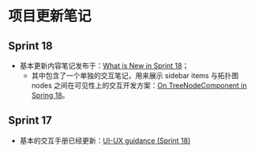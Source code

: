 # 项目更新笔记

## Sprint 18

- 基本更新内容笔记发布于：[What is New in Sprint 18](Sprint%20Notes/Sprint%2018/What%20is%20New%20in%20Sprint%2018%7CWhat%20is%20New%20in%20Sprint%2018.md)；
	- 其中包含了一个单独的交互笔记，用来展示 sidebar items 与拓扑图 nodes 之间在可见性上的交互开发方案：[On TreeNodeComponent in Spring 18](Sprint%20Notes/Sprint%2018/On%20TreeNodeComponent%20in%20Spring%2018%7COn%20TreeNodeComponent%20in%20Spring%2018.md)。

## Sprint 17

- 基本的交互手册已经更新：[UI-UX guidance (Sprint 18)](Sprint%20Notes/Sprint%2017/UI-UX%20guidance%20(Sprint%2018)%7CUI-UX%20guidance%20(Sprint%2018).md)

